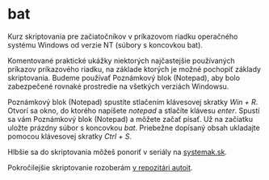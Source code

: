 # bat
Kurz skriptovania pre začiatočníkov v príkazovom riadku operačného systému Windows od verzie NT (súbory s koncovkou bat).

Komentované praktické ukážky niektorých najčastejšie používaných príkazov príkazového riadku, na základe ktorých je možné pochopiť základy skriptovania. Budeme používať Poznámkový blok (Notepad), aby bolo zabezpečené rovnaké prostredie na všetkých verziách Windowsu.

Poznámkový blok (Notepad) spustíte stlačením klávesovej skratky *Win + R*. Otvorí sa okno, do ktorého napíšete *notepad* a stlačíte klávesu *enter*. Spustí sa vám Poznámkový blok (Notepad) a môžete začať písať. Už na začiatku uložte prázdny súbor s koncovkou *bat*. Priebežne dopísaný obsah ukladajte pomocou klávesovej skratky *Ctrl + S*.

Hlbšie sa do skriptovania môžeš ponoriť v seriály na [systemak.sk](http://www.systemak.sk/ako-na-skriptovanie-v-cmd-serial/).

Pokročilejšie skriptovanie rozoberám [v repozitári autoit](https://github.com/tiborepcek/autoit).
